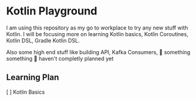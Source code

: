 # Kotlin Playground

I am using this repository as my go to workplace to try any new stuff with Kotlin.
I will be focusing more on learning Kotlin basics, Kotlin Coroutines, Kotlin DSL, Gradle Kotlin DSL.

Also some high end stuff like building API, Kafka Consumers, 🧠 something something 🤣 haven't completly planned yet

## Learning Plan

[ ] Kotlin Basics